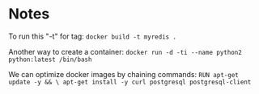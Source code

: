 # Notes

To run this "-t" for tag: `docker build -t myredis .`

Another way to create a container: 
`docker run -d -ti --name python2 python:latest /bin/bash`

We can optimize docker images by chaining commands:
`RUN apt-get update -y && \ apt-get install -y curl postgresql postgresql-client`